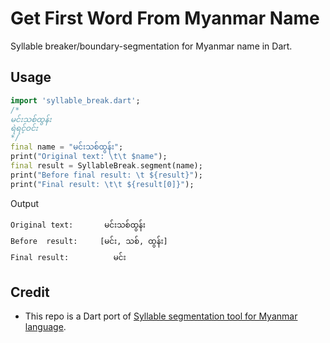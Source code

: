 # Get First Word From Myanmar Name

Syllable breaker/boundary-segmentation for Myanmar name in Dart.

## Usage
```Dart
import 'syllable_break.dart';
/*
မင်းသစ်ထွန်း
ရဲရင့်ဝင်း
*/
final name = "မင်းသစ်ထွန်း";
print("Original text: \t\t $name");
final result = SyllableBreak.segment(name);
print("Before final result: \t ${result}");
print("Final result: \t\t ${result[0]}");
```

Output
```
Original text:       မင်းသစ်ထွန်း
Before  result:     [မင်း, သစ်, ထွန်း]
Final result:          မင်း
```

## Credit
* This repo is a Dart port of [Syllable segmentation tool for Myanmar language](https://github.com/ye-kyaw-thu/sylbreak/tree/master/Javascript).